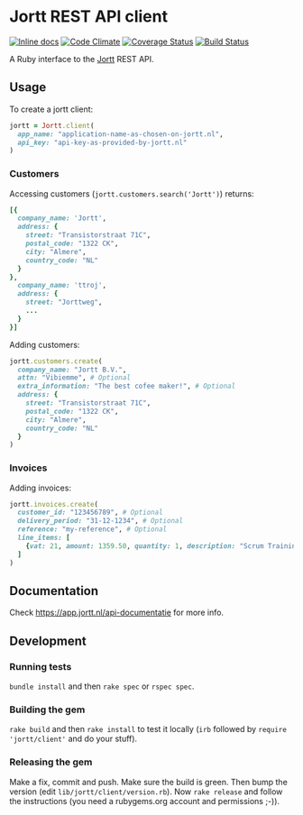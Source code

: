 # Jortt REST API client

[![Inline docs](
http://inch-ci.org/github/jorttbv/jortr-ruby.svg?branch=master&style=flat
)](http://inch-ci.org/github/jorttbv/jortt-ruby)
[![Code Climate](
http://img.shields.io/codeclimate/github/jorttbv/jortt-ruby.svg?style=flat
)](https://codeclimate.com/github/jorttbv/jortt-ruby)
[![Coverage Status](
http://img.shields.io/coveralls/jorttbv/jortt-ruby.svg?style=flat
)](https://coveralls.io/r/jorttbv/jortt-ruby)
[![Build Status](
http://img.shields.io/travis/jorttbv/jortt-ruby.svg?style=flat
)](https://travis-ci.org/jorttbv/jortt-ruby)

A Ruby interface to the [Jortt](https://www.jortt.nl/) REST API.

## Usage

To create a jortt client:
```ruby
jortt = Jortt.client(
  app_name: "application-name-as-chosen-on-jortt.nl",
  api_key: "api-key-as-provided-by-jortt.nl"
)
```

### Customers

Accessing customers (`jortt.customers.search('Jortt')`) returns:
```ruby
[{
  company_name: 'Jortt',
  address: {
    street: "Transistorstraat 71C",
    postal_code: "1322 CK",
    city: "Almere",
    country_code: "NL"
  }
},
  company_name: 'ttroj',
  address: {
    street: "Jorttweg",
    ...
  }
}]
```

Adding customers:
```ruby
jortt.customers.create(
  company_name: "Jortt B.V.",
  attn: "Vibiemme", # Optional
  extra_information: "The best cofee maker!", # Optional
  address: {
    street: "Transistorstraat 71C",
    postal_code: "1322 CK",
    city: "Almere",
    country_code: "NL"
  }
)
```

### Invoices

Adding invoices:
```ruby
jortt.invoices.create(
  customer_id: "123456789", # Optional
  delivery_period: "31-12-1234", # Optional
  reference: "my-reference", # Optional
  line_items: [
    {vat: 21, amount: 1359.50, quantity: 1, description: "Scrum Training"}
  ]
)
```

## Documentation

Check https://app.jortt.nl/api-documentatie for more info.

## Development

### Running tests

`bundle install` and then `rake spec` or `rspec spec`.

### Building the gem

`rake build` and then `rake install` to test it locally (`irb` followed
by `require 'jortt/client'` and do your stuff).

### Releasing the gem

Make a fix, commit and push. Make sure the build is green. Then bump the
version (edit `lib/jortt/client/version.rb`). Now `rake release` and follow
the instructions (you need a rubygems.org account and permissions ;-)).
